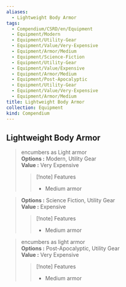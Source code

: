 ```yaml
---
aliases:
  - Lightweight Body Armor
tags:
  - Compendium/CSRD/en/Equipment
  - Equipment/Modern
  - Equipment/Utility-Gear
  - Equipment/Value/Very-Expensive
  - Equipment/Armor/Medium
  - Equipment/Science-Fiction
  - Equipment/Utility-Gear
  - Equipment/Value/Expensive
  - Equipment/Armor/Medium
  - Equipment/Post-Apocalyptic
  - Equipment/Utility-Gear
  - Equipment/Value/Very-Expensive
  - Equipment/Armor/Medium
title: Lightweight Body Armor
collection: Equipment
kind: Compendium
---
```

## Lightweight Body Armor  
  
>encumbers as Light armor  
> **Options :** Modern, Utility Gear  
> **Value :** Very Expensive  
>>[!note] Features  
>> - Medium armor  
  
>  
> **Options :** Science Fiction, Utility Gear  
> **Value :** Expensive  
>>[!note] Features  
>> - Medium armor  
  
>encumbers as light armor  
> **Options :** Post-Apocalyptic, Utility Gear  
> **Value :** Very Expensive  
>>[!note] Features  
>> - Medium armor